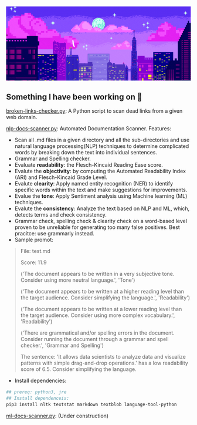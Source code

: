 ![Banner](https://raw.githubusercontent.com/p1ng-request/p1ng-request/main/banner.gif)
## Something I have been working on 🎯

[broken-links-checker.py](https://github.com/p1ng-request/automation-scripts-best-pracitces/blob/main/broken-links-checker.py): A Python script to scan dead links from a given web domain.

[nlp-docs-scanner.py](https://github.com/p1ng-request/automation-scripts/blob/main/nlp-docs-scanner.py): Automated Documentation Scanner. Features:
+ Scan all .md files in a given directory and all the sub-directories and use natural language processing(NLP) techniques to determine complicated words by breaking down the text into individual sentences.
+ Grammar and Spelling checker.
+ Evaluate **readability**: the Flesch-Kincaid Reading Ease score.
+ Evalute the **objectivity**: by computing the Automated Readability Index (ARI) and Flesch-Kincaid Grade Level.
+ Evalute **clearity**: Apply named entity recognition (NER) to identify specific words within the text and make suggestions for improvements.
+ Evalue the **tone**: Apply Sentiment analysis using Machine learning (ML) techniques.
+ Evalute the **consistency**: Analyze the text based on NLP and ML, which, detects terms and check consistency.
+ Grammar check, spelling check & clearity check on a word-based level proven to be unreliable for generating too many false positives. Best pracitce: use grammarly instead.
+ Sample promot:

> File: test.md
>
> Score: 11.9
> 
> ('The document appears to be written in a very subjective tone. Consider using more neutral language.', 'Tone')
> 
> ('The document appears to be written at a higher reading level than the target audience. Consider simplifying the language.', 'Readability')
> 
> ('The document appears to be written at a lower reading level than the target audience. Consider using more complex vocabulary.', 'Readability')
> 
> ('There are grammatical and/or spelling errors in the document. Consider running the document through a grammar and spell checker.', 'Grammar and Spelling')
> 
> The sentence: 'It allows data scientists to analyze data and visualize patterns with simple drag-and-drop operations.' has a low readability score of 6.5. Consider simplifying the language.

+ Install dependencies:
```bash
## prereq: python3, jre
## Install dependenceis:
pip3 install nltk textstat markdown textblob language-tool-python
```

[ml-docs-scanner.py](https://github.com/p1ng-request/automation-scripts/blob/main/ml-docs-scanner.py): (Under construction)
